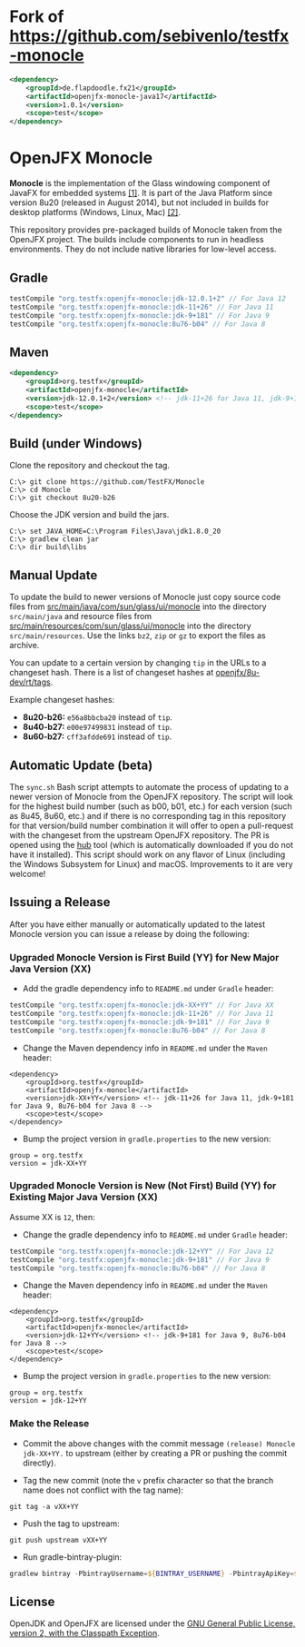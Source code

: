 # Fork of https://github.com/sebivenlo/testfx-monocle

```xml
<dependency>
    <groupId>de.flapdoodle.fx21</groupId>
    <artifactId>openjfx-monocle-java17</artifactId>
    <version>1.0.1</version>
    <scope>test</scope>
</dependency>
```


# OpenJFX Monocle

**Monocle** is the implementation of the Glass windowing component of JavaFX for embedded systems
[\[1\]][1]. It is part of the Java Platform since version 8u20 (released in August 2014), but not
included in builds for desktop platforms (Windows, Linux, Mac) [\[2\]][2].

This repository provides pre-packaged builds of Monocle taken from the OpenJFX project. The builds
include components to run in headless environments. They do not include native libraries for
low-level access.

[1]: https://wiki.openjdk.java.net/display/OpenJFX/Monocle
[2]: http://mail.openjdk.java.net/pipermail/openjfx-dev/2014-November/016111.html

## Gradle

```gradle
testCompile "org.testfx:openjfx-monocle:jdk-12.0.1+2" // For Java 12
testCompile "org.testfx:openjfx-monocle:jdk-11+26" // For Java 11
testCompile "org.testfx:openjfx-monocle:jdk-9+181" // For Java 9
testCompile "org.testfx:openjfx-monocle:8u76-b04" // For Java 8
```

## Maven

```xml
<dependency>
    <groupId>org.testfx</groupId>
    <artifactId>openjfx-monocle</artifactId>
    <version>jdk-12.0.1+2</version> <!-- jdk-11+26 for Java 11, jdk-9+181 for Java 9, 8u76-b04 for Java 8 -->
    <scope>test</scope>
</dependency>
```

## Build (under Windows)

Clone the repository and checkout the tag.

```
C:\> git clone https://github.com/TestFX/Monocle
C:\> cd Monocle
C:\> git checkout 8u20-b26
```

Choose the JDK version and build the jars.

```
C:\> set JAVA_HOME=C:\Program Files\Java\jdk1.8.0_20
C:\> gradlew clean jar
C:\> dir build\libs
```

## Manual Update

To update the build to newer versions of Monocle just copy source code files from
[src/main/java/com/sun/glass/ui/monocle][10] into the directory `src/main/java` and resource files
from [src/main/resources/com/sun/glass/ui/monocle][11] into the directory `src/main/resources`. Use
the links `bz2`, `zip` or `gz` to export the files as archive.

You can update to a certain version by changing `tip` in the URLs to a changeset hash. There is a
list of changeset hashes at [openjfx/8u-dev/rt/tags][12].

Example changeset hashes:

- **8u20-b26:** `e56a8bbcba20` instead of `tip`.
- **8u40-b27:** `e00e97499831` instead of `tip`.
- **8u60-b27:** `cff3afdde691` instead of `tip`.

[10]: http://hg.openjdk.java.net/openjfx/8u-dev/rt/file/tip/modules/graphics/src/main/java/com/sun/glass/ui/monocle
[11]: http://hg.openjdk.java.net/openjfx/8u-dev/rt/file/tip/modules/graphics/src/main/resources/com/sun/glass/ui/monocle
[12]: http://hg.openjdk.java.net/openjfx/8u-dev/rt/tags

## Automatic Update (beta)

The `sync.sh` Bash script attempts to automate the process of updating to a newer version
of Monocle from the OpenJFX repository. The script will look for the highest build number
(such as b00, b01, etc.) for each version (such as 8u45, 8u60, etc.) and if there is no
corresponding tag in this repository for that version/build number combination it will
offer to open a pull-request with the changeset from the upstream OpenJFX repository.
The PR is opened using the [hub][13] tool (which is automatically downloaded if you
do not have it installed). This script should work on any flavor of Linux (including
the Windows Subsystem for Linux) and macOS. Improvements to it are very welcome!

[13]: https://github.com/github/hub

## Issuing a Release

After you have either manually or automatically updated to the latest Monocle version
you can issue a release by doing the following:

### Upgraded Monocle Version is First Build (YY) for New Major Java Version (XX)

* Add the gradle dependency info to `README.md` under `Gradle` header:

```gradle
testCompile "org.testfx:openjfx-monocle:jdk-XX+YY" // For Java XX
testCompile "org.testfx:openjfx-monocle:jdk-11+26" // For Java 11
testCompile "org.testfx:openjfx-monocle:jdk-9+181" // For Java 9
testCompile "org.testfx:openjfx-monocle:8u76-b04" // For Java 8
```

* Change the Maven dependency info in `README.md` under the `Maven` header:

```pom
<dependency>
    <groupId>org.testfx</groupId>
    <artifactId>openjfx-monocle</artifactId>
    <version>jdk-XX+YY</version> <!-- jdk-11+26 for Java 11, jdk-9+181 for Java 9, 8u76-b04 for Java 8 -->
    <scope>test</scope>
</dependency>
```

* Bump the project version in `gradle.properties` to the new version:

```
group = org.testfx
version = jdk-XX+YY
```


### Upgraded Monocle Version is New (Not First) Build (YY) for Existing Major Java Version (XX)

Assume XX is `12`, then:

* Change the gradle dependency info to `README.md` under `Gradle` header:

```gradle
testCompile "org.testfx:openjfx-monocle:jdk-12+YY" // For Java 12
testCompile "org.testfx:openjfx-monocle:jdk-9+181" // For Java 9
testCompile "org.testfx:openjfx-monocle:8u76-b04" // For Java 8
```

* Change the Maven dependency info in `README.md` under the `Maven` header:

```pom
<dependency>
    <groupId>org.testfx</groupId>
    <artifactId>openjfx-monocle</artifactId>
    <version>jdk-12+YY</version> <!-- jdk-9+181 for Java 9, 8u76-b04 for Java 8 -->
    <scope>test</scope>
</dependency>
```
* Bump the project version in `gradle.properties` to the new version:

```
group = org.testfx
version = jdk-12+YY
```

### Make the Release

* Commit the above changes with the commit message `(release) Monocle jdk-XX+YY.` to upstream
(either by creating a PR or pushing the commit directly).

* Tag the new commit (note the `v` prefix character so that the branch name does not conflict
with the tag name):

`git tag -a vXX+YY`

* Push the tag to upstream:

`git push upstream vXX+YY`

* Run gradle-bintray-plugin:

```powershell
gradlew bintray -PbintrayUsername=${BINTRAY_USERNAME} -PbintrayApiKey=${BINTRAY_API_KEY} -Dorg.gradle.java.home="%ProgramFiles%\Java\XX.YY"
```

## License

OpenJDK and OpenJFX are licensed under the [GNU General Public License, version 2, with the
Classpath Exception][20].

[20]: http://openjdk.java.net/legal/gplv2+ce.html
